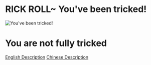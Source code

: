 # RICK ROLL~ You've been tricked!
![You've been tricked!](https://media4.giphy.com/media/Ju7l5y9osyymQ/200.gif)

# You are not fully tricked
[English Description](https://github.com/Rick-Lang/Rick-Lang/blob/main/EN.md)
[Chinese Description](https://github.com/Rick-Lang/Rick-Lang/blob/main/CH.md)
